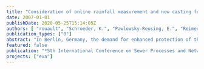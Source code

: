 ```yaml
---
title: "Consideration of online rainfall measurement and now casting for RTC of the combined sewage system"
date: 2007-01-01
publishDate: 2020-05-25T15:14:05Z
authors: [ "rouault", "Schroeder, K.", "Pawlowsky-Reusing, E.", "Reimer, E." ]
publication_types: ["0"]
abstract: "In Berlin, Germany, the demand for enhanced protection of the environment and the growing economic pressure have led to an increased application of control concepts within the sewage system. A global control strategy to regulate the pumpage of the combined sewage system to the treatment plant was developed and evaluated in a theoretical study. The objective was to reduce CSO. In this paper an extension of the existing control algorithm by information from online rainfall measurement and radar nowcasting is described. The rainfall information is taken into account by two additive terms describing the predicted volume from rainfall runoff. On the basis of numerical simulation the potential of these two complementary forecast terms in the global control algorithm to further reduce CSO is evaluated. The investigations are based on long-time simulations that are conducted with the dynamic flow routing model InfoWorks for three subcatchments of the Berlin drainage system. The results show that at the current Berlin system a CSO reduction of only 0.8% is possible. The effect of the forecast terms is limited by operational constraints. Limits are set to both, the delivery from each individual pump station and the total pumpage to the treatment plant."
featured: false
publication: "*5th International Conference on Sewer Processes and Networks*"
projects: ["eva"]
---
```


